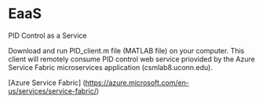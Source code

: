 # EaaS

PID Control as a Service

Download and run PID_client.m file (MATLAB file) on your computer. This client will remotely consume PID control web service priovided by the Azure Service Fabric microservices application (csmlab8.uconn.edu).

[Azure Service Fabric] (https://azure.microsoft.com/en-us/services/service-fabric/)

